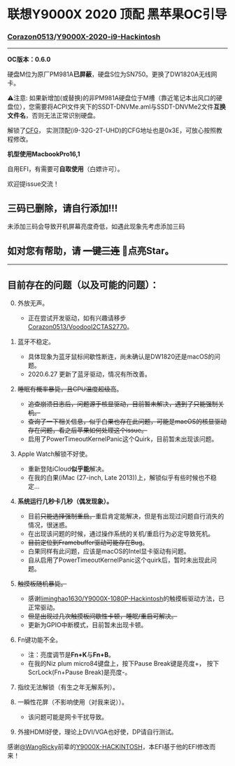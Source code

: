 # 联想Y9000X 2020 顶配 黑苹果OC引导
### [Corazon0513](https://github.com/Corazon0513)/[Y9000X-2020-i9-Hackintosh](https://github.com/Corazon0513/Y9000X-2020-i9-Hackintosh)

---
**OC版本：0.6.0**


硬盘M位为原厂PM981A**已屏蔽**，硬盘S位为SN750。更换了DW1820A无线网卡。

⚠️注意: 如果新增加(或替换)的非PM981A硬盘位于M槽（靠近笔记本出风口的硬盘位），您需要将ACPI文件夹下的SSDT-DNVMe.aml与SSDT-DNVMe2文件**互换文件名**，否则无法正常识别硬盘。

解锁了[CFG](http://bbs.pcbeta.com/viewthread-1845189-1-1.html)， 实测顶配(i9-32G-2T-UHD)的CFG地址也是0x3E，可放心按照教程修改。

**机型使用MacbookPro16,1**


自用EFI，有需要可**自取使用**（白嫖许可）。

欢迎提issue交流！

## 三码已删除，请自行添加!!! 
未添加三码会导致开机屏幕亮度奇低，如遇此现象先考虑添加三码

## 如对您有帮助，请 ~~一键三连~~ **🌟点亮Star**。

---

## 目前存在的问题（以及可能的问题）：
0. 外放无声。
    - 正在尝试开发驱动，如有兴趣请移步[Corazon0513/VoodooI2CTAS2770](https://github.com/Corazon0513/VoodooI2CTAS2770)。

1. 蓝牙不稳定。
    - 具体现象为蓝牙鼠标间歇性断连，尚未确认是DW1820还是macOS的问题。
    - 2020.6.27 更新了蓝牙驱动，情况有所改善。
  
2. ~~睡眠有概率暴毙，且CPU温度超级高~~。
    - ~~追查崩溃日志后，问题源于核显驱动，目前暂未解决，遇到了只能强制关机。~~
    - ~~查询了一下相关信息，似乎白果也存在此问题，可能是macOS的核显驱动存在问题，看之后苹果如何处理这个issue。~~
    - 启用了PowerTimeoutKernelPanic这个Quirk，目前暂未出现该问题。

3. Apple Watch解锁不好使。
    - 重新登陆iCloud**似乎能**解决。
    - 在我的白果(iMac (27-inch, Late 2013))上，解锁似乎有些时候也不稳定…

4. **系统运行几秒卡几秒（偶发现象）。**
    - 目前~~只能选择强制重启。~~重启肯定能解决，但是有出现过问题自行消失的情况，很迷惑。
    - 在出现该问题的时候，通过操作系统的关机/重启行为必定导致死机。
    - ~~目前定位到Framebuffer驱动可能存在Bug~~。
    - 白果同样有此问题，应该是macOS的Intel显卡驱动有问题。
    - 自从启用了PowerTimeoutKernelPanic这个quirk后，暂时未出现此问题。

5. ~~触摸板随机暴毙。~~
    - 感谢[liminghao1630/Y9000X-1080P-Hackintosh](https://github.com/liminghao1630/Y9000X-1080P-Hackintosh)的触摸板驱动方法，已正常驱动。
    - ~~但是出现过几次触摸板间歇性卡顿，睡眠/重启可解决。~~
    - 更新为GPIO中断模式，目前暂未出现卡顿。

6. Fn键功能不全。
    - 注：亮度调节是**Fn+K**与**Fn+B**。
    - 在我的Niz plum micro84键盘上，按下Pause Break键是亮度+， 按下ScrLock(Fn+Pause Break)是亮度-。

7. 指纹无法解锁（有生之年无解系列）。

8. 一瞬性花屏（不影响使用（对我来说））。
    - 该问题可能是网卡干扰导致。

9.  外接HDMI好使，理论上DVI/VGA也好使，DP请自行测试。


感谢[@WangRicky](https://github.com/WangRicky)前辈的[Y9000X-HACKINTOSH](https://github.com/WangRicky/Y9000X-HACKINTOSH)，本EFI基于他的EFI修改而来！